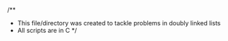/**
* This file/directory was created to tackle problems in doubly linked lists
* All scripts are in C
*/
